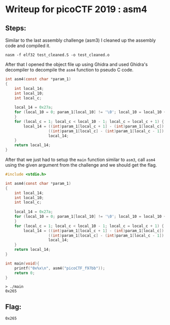 # Writeup for picoCTF 2019 : asm4
## Steps:
Similar to the last assembly challenge (asm3) I cleaned up the assembly code and compiled it.

`nasm -f elf32 test_cleaned.S -o test_cleaned.o`

After that I opened the object file up using Ghidra and used Ghidra's decompiler to decompile the `asm4` function to pseudo C code.

```C
int asm4(const char *param_1)
{
    int local_14;
    int local_10;
    int local_c;
  
    local_14 = 0x27a;
    for (local_10 = 0; param_1[local_10] != '\0'; local_10 = local_10 + 1) {
    }
    for (local_c = 1; local_c < local_10 - 1; local_c = local_c + 1) {
        local_14 = ((int)param_1[local_c + 1] - (int)param_1[local_c]) +
                   ((int)param_1[local_c] - (int)param_1[local_c - 1]) +
                   local_14;
    }
    return local_14;
}
```

After that we just had to setup the `main` function similar to `asm3`, call `asm4` using the given argument from the challenge and we should get the flag.

```C
#include <stdio.h>

int asm4(const char *param_1)
{
    int local_14;
    int local_10;
    int local_c;
  
    local_14 = 0x27a;
    for (local_10 = 0; param_1[local_10] != '\0'; local_10 = local_10 + 1) {
    }
    for (local_c = 1; local_c < local_10 - 1; local_c = local_c + 1) {
        local_14 = ((int)param_1[local_c + 1] - (int)param_1[local_c]) +
                   ((int)param_1[local_c] - (int)param_1[local_c - 1]) +
                   local_14;
    }
    return local_14;
}

int main(void){
    printf("0x%x\n", asm4("picoCTF_f97bb"));
    return 0;
}
```

```
> ./main
0x265
```

## Flag:
``` 0x265 ```
